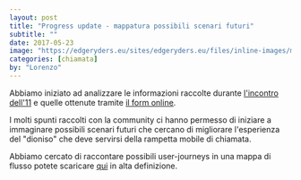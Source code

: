 ```yaml
---
layout: post
title: "Progress update - mappatura possibili scenari futuri"
subtitle: ""
date: 2017-05-23
image: "https://edgeryders.eu/sites/edgeryders.eu/files/inline-images/mappatura-06.png"
categories: [chiamata]
by: "Lorenzo"
---
```

Abbiamo iniziato ad analizzare le informazioni raccolte durante [l'incontro dell'11](https://edgeryders.eu/en/open-rampette-la-chiamata-incontro-1105-lastecca30) e quelle ottenute tramite [il form online](https://goo.gl/forms/ob7SBC5Om4VAHXLH2).

I molti spunti raccolti con la community ci hanno permesso di iniziare a immaginare possibili scenari futuri che cercano di migliorare l'esperienza del "dioniso" che deve servirsi della rampetta mobile di chiamata.

Abbiamo cercato di raccontare possibili user-journeys in una mappa di flusso potete scaricare [qui](https://drive.google.com/file/d/0B2SJ8fygbNJma21RSGdoTTg2Vlk/view) in alta definizione.
